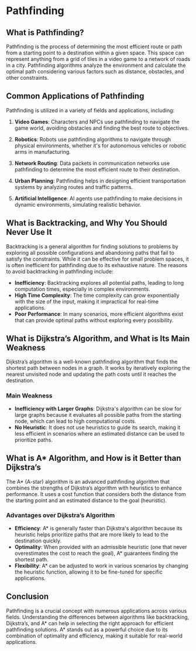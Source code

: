 # Pathfinding

## What is Pathfinding?

Pathfinding is the process of determining the most efficient route or path from a starting point to a destination within a given space. This space can represent anything from a grid of tiles in a video game to a network of roads in a city. Pathfinding algorithms analyze the environment and calculate the optimal path considering various factors such as distance, obstacles, and other constraints.

## Common Applications of Pathfinding

Pathfinding is utilized in a variety of fields and applications, including:

1. **Video Games**: Characters and NPCs use pathfinding to navigate the game world, avoiding obstacles and finding the best route to objectives.
   
2. **Robotics**: Robots use pathfinding algorithms to navigate through physical environments, whether it's for autonomous vehicles or robotic arms in manufacturing.

3. **Network Routing**: Data packets in communication networks use pathfinding to determine the most efficient route to their destination.

4. **Urban Planning**: Pathfinding helps in designing efficient transportation systems by analyzing routes and traffic patterns.

5. **Artificial Intelligence**: AI agents use pathfinding to make decisions in dynamic environments, simulating realistic behavior.

## What is Backtracking, and Why You Should Never Use It

Backtracking is a general algorithm for finding solutions to problems by exploring all possible configurations and abandoning paths that fail to satisfy the constraints. While it can be effective for small problem spaces, it is often inefficient for pathfinding due to its exhaustive nature. The reasons to avoid backtracking in pathfinding include:

- **Inefficiency**: Backtracking explores all potential paths, leading to long computation times, especially in complex environments.
- **High Time Complexity**: The time complexity can grow exponentially with the size of the input, making it impractical for real-time applications.
- **Poor Performance**: In many scenarios, more efficient algorithms exist that can provide optimal paths without exploring every possibility.

## What is Dijkstra’s Algorithm, and What is Its Main Weakness

Dijkstra’s algorithm is a well-known pathfinding algorithm that finds the shortest path between nodes in a graph. It works by iteratively exploring the nearest unvisited node and updating the path costs until it reaches the destination.

### Main Weakness

- **Inefficiency with Larger Graphs**: Dijkstra's algorithm can be slow for large graphs because it evaluates all possible paths from the starting node, which can lead to high computational costs.
- **No Heuristic**: It does not use heuristics to guide its search, making it less efficient in scenarios where an estimated distance can be used to prioritize paths.

## What is A* Algorithm, and How is it Better than Dijkstra’s

The A* (A-star) algorithm is an advanced pathfinding algorithm that combines the strengths of Dijkstra’s algorithm with heuristics to enhance performance. It uses a cost function that considers both the distance from the starting point and an estimated distance to the goal (heuristic).

### Advantages over Dijkstra’s Algorithm

- **Efficiency**: A* is generally faster than Dijkstra's algorithm because its heuristic helps prioritize paths that are more likely to lead to the destination quickly.
- **Optimality**: When provided with an admissible heuristic (one that never overestimates the cost to reach the goal), A* guarantees finding the shortest path.
- **Flexibility**: A* can be adjusted to work in various scenarios by changing the heuristic function, allowing it to be fine-tuned for specific applications.

## Conclusion

Pathfinding is a crucial concept with numerous applications across various fields. Understanding the differences between algorithms like backtracking, Dijkstra’s, and A* can help in selecting the right approach for efficient pathfinding solutions. A* stands out as a powerful choice due to its combination of optimality and efficiency, making it suitable for real-world applications.
